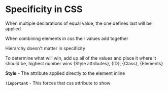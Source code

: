 # Specificity in CSS

When multiple declarations of equal value, the one defines last will be applied

When combining elements in css their values add together

Hierarchy doesn't matter in specificity

To determine what will win, add up all of the values and place it where it should be, highest number wins
{Style attributes}, {ID}, {Class}, {Elements}  

**Style** - The attribute applied directly to the element inline

**`!important`** - This forces that css attribute to show